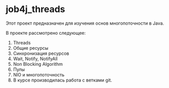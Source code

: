 # job4j_threads

Этот проект предназначен для изучения основ многопоточности в Java.

В проекте рассмотрено следующее:
1. Threads
2. Общие ресурсы
3. Синхронизация ресурсов
4. Wait, Notify, NotifyAll
5. Non Blocking Algorithm
6. Пулы
7. NIO и многопоточность
8. В курсе производилась работа с ветками git.

